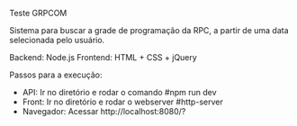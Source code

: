 Teste GRPCOM

Sistema para buscar a grade de programação da RPC, a partir de uma data selecionada pelo usuário.

Backend: Node.js
Frontend: HTML + CSS + jQuery

Passos para a execução:
- API: Ir no diretório e rodar o comando #npm run dev
- Front: Ir no diretório e rodar o webserver #http-server
- Navegador: Acessar http://localhost:8080/?
